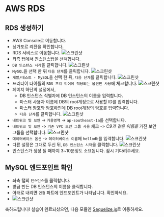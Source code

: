 # AWS RDS

## RDS 생성하기
- AWS Console로 이동합니다.
- 싱가포르 리전을 확인합니다.
- RDS 서비스로 이동합니다.
![스크린샷](images/screenshot-10.png)
- 좌측 탭에서 인스턴스탭을 선택합니다.
- `DB 인스턴스 시작`을 클릭합니다.
![스크린샷](images/screenshot-11.png)
- `MySQL`을 선택 한 뒤 `다음 단계`를 클릭합니다. 
![스크린샷](images/screenshot-12.png)
- `개발/테스트 - MySQL`을 선택 한 뒤, `다음 단계`를 클릭합니다.
![스크린샷](images/screenshot-13.png)
- 프리티어 타이틀의  `RDS 프리 티어에 적용되는 옵션만 사용`에 체크합니다.
![스크린샷](images/screenshot-14.png)
- 페이지 하단의 설정에서,
	- DB 인스턴스 식별자에 DB 인스턴스의 이름을 입력합니다.
	- 마스터 사용자 이름에 DB의 root계정으로 사용할 ID를 입력합니다.
	- 마스터 암호와 암호확인에 DB root계정의 암호를 입력합니다.
	- `다음 단계`를 클릭합니다.
![스크린샷](images/screenshot-15.png)
- `네트워크 및 보안` → `가용영역` → `ap-southeast-1a`를 선택합니다.
- `네트워크 및 보안` -> `기존 VPC 보안 그룹 사용` 체크 -> *C9과 같은 이름을* 가진 보안그룹을 선택합니다.
![스크린샷](images/screenshot-16.png)
- `데이터베이스 옵션` -> `데이터베이스 이름`에 `hellodb`를 입력합니다.
![스크린샷](images/screenshot-17.png)
- 다른 설정은 그대로 두신 뒤, `DB 인스턴스 시작`을 클릭합니다.
![스크린샷](images/screenshot-18.png)
- 인스턴스가 생성 될 때까지 3~10분정도 소요됩니다. 잠시 기다려주세요.
  
## MySQL 엔드포인트 확인
- 좌측 탭의 `인스턴스`를 클릭합니다.
- 방금 만든 DB 인스턴스의 이름을 클릭합니다.
- 아래로 내리면 `연결` 파트에 엔드포인트가 나타납니다. 확인하세요.
- ![스크린샷](images/screenshot-20.png)

축하드립니다! 실습이 완료되셨으면, 다음 모듈인 [Sequelize.js](../4_Sequelize_js)로 이동하세요.